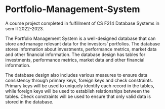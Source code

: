 # Portfolio-Management-System

A course project completed in fulfillment of CS F214 Database Systems in sem II 2022-2023.

The Portfolio Management System is a well-designed database that can store and manage relevant data for the investors’ portfolios. The database stores information about investments, performance metrics, market data and other financial information. The database design has tables for investments, performance metrics, market data and other financial information.

The database design also includes various measures to ensure data consistency through primary keys, foreign keys and check constraints. Primary keys will be used to uniquely identify each record in the tables, while foreign keys will be used to establish relationships between the tables. Check constraints will be used to ensure that only valid data is stored in the database.